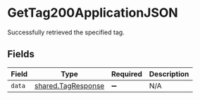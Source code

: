 # GetTag200ApplicationJSON

Successfully retrieved the specified tag.


## Fields

| Field                                                    | Type                                                     | Required                                                 | Description                                              |
| -------------------------------------------------------- | -------------------------------------------------------- | -------------------------------------------------------- | -------------------------------------------------------- |
| `data`                                                   | [shared.TagResponse](../../models/shared/tagresponse.md) | :heavy_minus_sign:                                       | N/A                                                      |